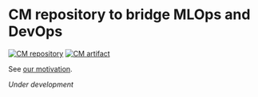 # CM repository to bridge MLOps and DevOps

[![CM repository](https://img.shields.io/badge/Collective%20Mind-compatible-blue)](https://github.com/mlcommons/ck/tree/master/ck2)
[![CM artifact](https://img.shields.io/badge/Artifact-automated%20and%20reusable-blue)](https://github.com/mlcommons/ck/tree/master/ck2)

See [our motivation](https://github.com/mlcommons/ck/blob/master/ck2/docs/motivation.md).

*Under development*
